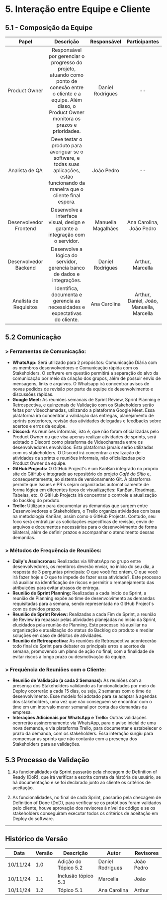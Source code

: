 # 5. Interação entre Equipe e Cliente

## 5.1 - Composição da Equipe

| Papel     | Descrição      | Responsável       | Participantes       |
|:--------------:|:--------------:|:--------------:|:--------------:|
| Product Owner  | Responsável por gerenciar o progresso do projeto, atuando como ponto de conexão entre o cliente e a equipe. Além disso, o Product Owner monitora os prazos e prioridades.   | Daniel Rodrigues  |  --   |
| Analista de QA  | Deve testar o produto para averiguar se o software, e todas suas aplicações, estão funcionando da maneira que o cliente final espera.   | João Pedro    | --    |
| Desenvolvedor Frontend  | Desenvolve a interface visual, design e garante a integração com o servidor.   | Manuella Magalhães    | Ana Carolina, João Pedro    |
| Desenvolvedor Backend  | Desenvolve a lógica do servidor, gerencia banco de dados e integrações.   | Daniel Rodrigues    | Arthur, Marcella    |
| Analista de Requisitos |  Identifica, documenta e gerencia as necessidades e expectativas do cliente. | Ana Carolina | Arthur, Daniel, João, Manuella, Marcella |

## 5.2 Comunicação

### > Ferramentas de Comunicação:

- **WhatsApp:** Será utilizado para 2 propósitos: Comunicação Diária com os membros desenvolvedores e Comunicação rápida com os Stakeholders. O software em questão permitirá a separação do alvo da comunicação por meio da criação dos grupos, além de possuir envio de mensagens, links e arquivos. O Whatsapp irá concentrar avisos de novas pedidos de revisão por parte da equipe de desenvolvimento e discussões rápidas. 
- **Google Meet:** As reuniões semanais de Sprint Review, Sprint Planning e Retrospectiva, e quinzenais de Validação com os Stakeholders serão feitas por vídeochamadas, utilizando a plataforma Google Meet. Essa plataforma irá concentrar a validação das entregas, planejamento de sprints posteriores, revisão das atividades delegadas e feedbacks sobre acertos e erros da equipe. 
- **Discord:** As reuniões informais, isto é, que não foram oficializadas pelo Product Owner ou que visa apenas realizar atividades de sprints, será adotado o Discord como plataforma de Videochamada entre os desenvolvedores envolvidos. Esta plataforma jamais serão utilizadas com os stakeholders. O Discord irá concentrar a realização de atividades da sprints e reuniões informais, não oficializadas pelo Product Owner da equipe.
- **GitHub Projects:** O GitHub Project's é um KanBan integrado no próprio site do GitHub e integrado ao repositório do projeto _Café do Sítio_ e, consequentemente, ao sistema de versionamento Git. A plataforma permite que Issues e PR's sejam organizadas automaticamente de forma lógica em diferentes tipos de visualizações: KanBan, Roadmap, Tabelas, etc. O GitHub Projects irá concentrar o controle e atualização do backlog do produto.
- **Trello:** Utilizado para documentar as demandas que surgem entre Desenvolvedores e Stakeholders, o Trello organiza atividades com base na metodologia KanBan, assim como o GitHub Projects. Contudo, seu foco será centralizar as solicitações específicas de revisão, envio de arquivos e documentos necessários para o desenvolvimento de forma bilateral, além de definir prazos e acompanhar o atendimento dessas demandas.

### > Métodos de Frequência de Reuniões:

- **Daily's Assíncronas:** Realizadas via WhatsApp no grupo entre desenvolvedores, os membros deverão enviar, no início do seu dia, a resposta de 3 perguntas principais: O que você fez ontem, O que você irá fazer hoje e O que te impede de fazer essa atividade?. Este processo irá auxiliar na identificação de riscos e permitir o remanejamento das atribuições para evitar atrasos de entrega.
- **Reunião de Sprint Planning:** Realizadas a cada Início de Sprint, a reunião de Planning expõe ao time de desenvolvimento as demandas requisitadas para a semana, sendo representada no GitHub Project's com os devidos prazos.
- **Reunião de Sprint Review:** Realizadas a cada Fim de Sprint, a reunião de Review irá repassar pelas atividades planejadas no início da Sprint, elucidados pela reunião de Planning. Este processo irá auxiliar na organização e atualização do status do Backlog do produto e mediar soluções em caso de débitos de atividades.
- **Reunião de Retrospectiva:** As reuniões de Retrospectiva acontecerão todo final de Sprint para debater os principais erros e acertos da semana, promovendo um plano de ação no final, com a finalidade de evitar riscos à longo prazo ou desmotivação da equipe.

### > Frequência de Reuniões com o Cliente:

- **Reunião de Validação (a cada 2 Semanas):** As reuniões com a presença dos Stakeholders validando as funcionalidades por meio do Deploy ocorrerão a cada 15 dias, ou seja, 2 semanas com o time de desenvolvimento. Esse modelo foi adotado para se adaptar à agendas dos stakeholders, uma vez que não conseguem se encontrar com o time em um intervalo menor semanal por conta das demandas da empresa.
- **Interações Adicionais por WhatsApp e Trello:**  Outras validações ocorrerão assincronamente via WhatsApp, para o aviso inicial de uma nova demanda, e via plataforma Trello, para documentar e estabelecer o prazo da demanda, com os stakeholders. Essa interação surgiu para compensar as sprints que não contarão com a presença dos Stakeholders para as validações.

## 5.3 Processo de Validação

1. As funcionalidades da Sprint passarão pela checagem de Definition of Ready (DoR), que irá verificar a escrita correta da história de usuário, se há documentação e se foi declarado junto ao cliente os critérios de aceitação.

2. As funcionalidades, no final de cada Sprint, passarão pela checagem de Definition of Done (DoD), para verificar se os protótipos foram validados pelo cliente, houve aprovação dos revisores à nível de código e se os stakeholders conseguiram executar todos os critérios de aceitação em Deploy do software.

---
## Histórico de Versão
Data     | Versão | Descrição           | Autor    | Revisores 
-------- | ------ | ------------------- | -------- | ---------
10/11/24 | 1.0 | Adição do Tópico 5.2 | Daniel Rodrigues | João Pedro
10/11/24 | 1.1 | Inclusão tópico 5.3  | Marcella         | João
10/11/24 | 1.2 | Tópico 5.1           | Ana Carolina     | Arthur
